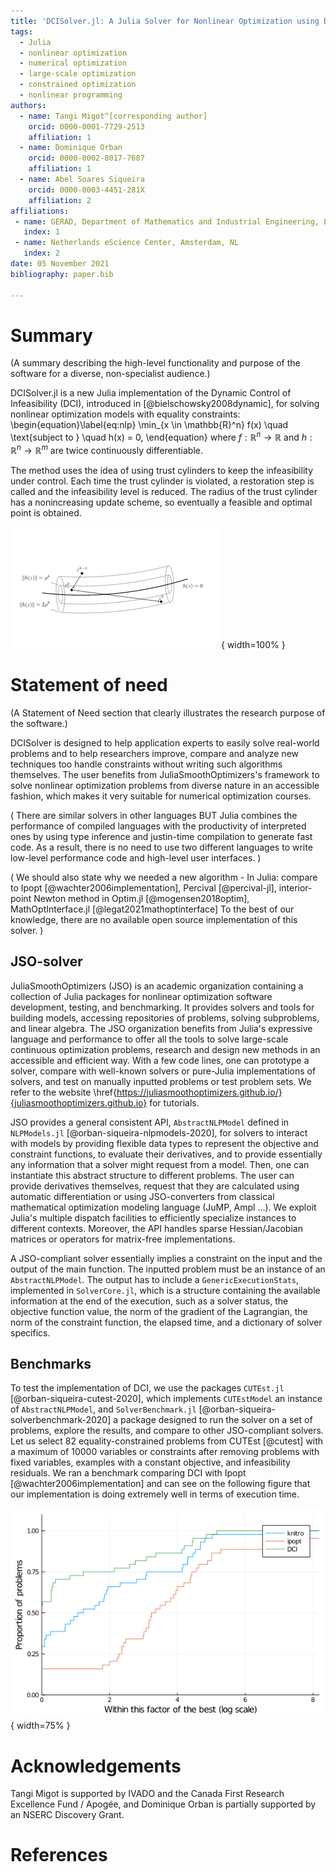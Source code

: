 ```yaml
---
title: 'DCISolver.jl: A Julia Solver for Nonlinear Optimization using Dynamic Control of Infeasibility'
tags:
  - Julia
  - nonlinear optimization
  - numerical optimization
  - large-scale optimization
  - constrained optimization
  - nonlinear programming
authors:
  - name: Tangi Migot^[corresponding author]
    orcid: 0000-0001-7729-2513
    affiliation: 1
  - name: Dominique Orban
    orcid: 0000-0002-8017-7687
    affiliation: 1
  - name: Abel Soares Siqueira
    orcid: 0000-0003-4451-281X
    affiliation: 2
affiliations:
 - name: GERAD, Department of Mathematics and Industrial Engineering, École Polytechnique, Montréal, QC, Canada.
   index: 1
 - name: Netherlands eScience Center, Amsterdam, NL
   index: 2
date: 05 November 2021
bibliography: paper.bib

---
```


# Summary
(A summary describing the high-level functionality and purpose of the software for a diverse, non-specialist audience.)

DCISolver.jl is a new Julia implementation of the Dynamic Control of Infeasibility (DCI), introduced in [@bielschowsky2008dynamic], for solving nonlinear optimization models
with equality constraints:
\begin{equation}\label{eq:nlp}
    \min_{x \in \mathbb{R}^n} f(x) \quad \text{subject to } \quad h(x) = 0,
\end{equation}
where  $f:\mathbb{R}^n \rightarrow \mathbb{R}$ and  $h:\mathbb{R}^n \rightarrow \mathbb{R}^m$ are twice continuously differentiable.

The method uses the idea of using trust cylinders to keep the infeasibility under control.
Each time the trust cylinder is violated, a restoration step is called and the infeasibility level is reduced. 
The radius of the trust cylinder has a nonincreasing update scheme, so eventually a feasible and optimal point is obtained.

![The step and the trust cylinders C(\rho^k) := \{ x \in \mathbb{R}^n : \| h(x) \| \leq \rho^k \}.  $x^k_c$ satisfies  $\|h(x^k_c)\| \leq \rho^k$, while  $x^k$ satisfies  $\|h(x^k)\| \leq 2\rho^k$.](trust_cylinder_improved.png){ width=100% }

# Statement of need
(A Statement of Need section that clearly illustrates the research purpose of the software.)

DCISolver is designed to help application experts to easily solve real-world problems and to help researchers improve, compare and analyze new techniques too handle constraints without writing such algorithms themselves.
The user benefits from JuliaSmoothOptimizers's framework to solve nonlinear optimization problems from diverse nature in an accessible fashion, which makes it very suitable for numerical optimization courses.

(
There are similar solvers in other languages BUT Julia combines the performance of compiled languages with the productivity of interpreted ones by using type inference and justin-time compilation to generate fast code. As a result, there is no need to use two different
languages to write low-level performance code and high-level user interfaces.
)

(
We should also state why we needed a new algorithm - 
In Julia: compare to Ipopt [@wachter2006implementation], Percival [@percival-jl], interior-point Newton method in Optim.jl [@mogensen2018optim], MathOptInterface.jl [@legat2021mathoptinterface]
To the best of our knowledge, there are no available open source implementation of this solver.
)

## JSO-solver

JuliaSmoothOptimizers (JSO) is an academic organization containing a collection of Julia packages for nonlinear optimization software development, testing, and benchmarking. It provides solvers and tools for building models, accessing repositories of problems, solving subproblems, and linear algebra.
The JSO organization benefits from Julia's expressive language and performance to offer all the tools to solve large-scale continuous optimization problems, research and design new methods in an accessible and efficient way. 
With a few code lines, one can prototype a solver, compare with well-known solvers or pure-Julia implementations of solvers, and test on manually inputted problems or test problem sets. We refer to the website \href{https://juliasmoothoptimizers.github.io/}{juliasmoothoptimizers.github.io} for tutorials.

JSO provides a general consistent API, `AbstractNLPModel` defined in `NLPModels.jl` [@orban-siqueira-nlpmodels-2020], for solvers to interact with models by providing flexible data types to represent the objective and constraint functions, to evaluate their derivatives, and to provide essentially any information that a solver might request from a model.
Then, one can instantiate this abstract structure to different problems. 
The user can provide derivatives themselves, request that they are calculated using automatic differentiation or using JSO-converters from classical mathematical optimization modeling language (JuMP, Ampl ...).
We exploit Julia's multiple dispatch facilities to efficiently specialize instances to different contexts.
Moreover, the API handles sparse Hessian/Jacobian matrices or operators for matrix-free implementations.

A JSO-compliant solver essentially implies a constraint on the input and the output of the main function. The inputted problem must be an instance of an `AbstractNLPModel`. The output has to include a `GenericExecutionStats`, implemented in `SolverCore.jl`, which is a structure containing the available information at the end of the execution, such as a solver status, the objective function value, the norm of the gradient of the Lagrangian, the norm of the constraint function, the elapsed time, and a dictionary of solver specifics.

## Benchmarks

To test the implementation of DCI, we use the packages `CUTEst.jl` [@orban-siqueira-cutest-2020], which implements `CUTEstModel` an instance of `AbstractNLPModel`, and `SolverBenchmark.jl` [@orban-siqueira-solverbenchmark-2020] a package designed to run the solver on a set of problems, explore the results, and compare to other JSO-compliant solvers. Let us select 82 equality-constrained problems from CUTEst [@cutest] with a maximum of 10000 variables or constraints after removing problems with fixed variables, examples with a constant objective, and infeasibility residuals.
We ran a benchmark comparing DCI with Ipopt [@wachter2006implementation] and can see on the following figure that our implementation is doing extremely well in terms of execution time.

![Performance profile with respect to time](20210127_perf-elapsed_time.png){ width=75% }

# Acknowledgements

Tangi Migot is supported by IVADO and the Canada First Research Excellence Fund / Apogée,
and Dominique Orban is partially supported by an NSERC Discovery Grant.

# References
